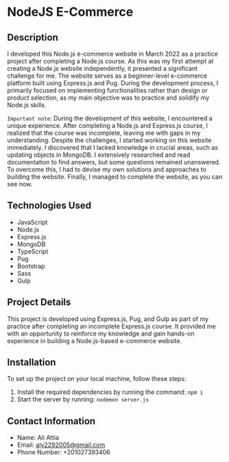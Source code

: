 # NodeJS E-Commerce

## Description
I developed this Node.js e-commerce website in March 2022 as a practice project after completing a Node.js course. As this was my first attempt at creating a Node.js website independently, it presented a significant challenge for me. The website serves as a beginner-level e-commerce platform built using Express.js and Pug. During the development process, I primarily focused on implementing functionalities rather than design or product selection, as my main objective was to practice and solidify my Node.js skills.

`Important note`: During the development of this website, I encountered a unique experience. After completing a Node.js and Express.js course, I realized that the course was incomplete, leaving me with gaps in my understanding. Despite the challenges, I started working on this website immediately. I discovered that I lacked knowledge in crucial areas, such as updating objects in MongoDB. I extensively researched and read documentation to find answers, but some questions remained unanswered. To overcome this, I had to devise my own solutions and approaches to building the website. Finally, I managed to complete the website, as you can see now.

## Technologies Used
- JavaScript
- Node.js
- Express.js
- MongoDB
- TypeScript
- Pug
- Bootstrap
- Sass
- Gulp

## Project Details
This project is developed using Express.js, Pug, and Gulp as part of my practice after completing an incomplete Express.js course. It provided me with an opportunity to reinforce my knowledge and gain hands-on experience in building a Node.js-based e-commerce website.

## Installation
To set up the project on your local machine, follow these steps:
1. Install the required dependencies by running the command: `npm i`
2. Start the server by running: `nodemon server.js`

## Contact Information
- Name: Ali Attia
- Email: aly2292005@gmail.com
- Phone Number: +201027393406
